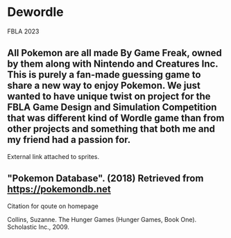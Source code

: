 # Dewordle
FBLA 2023

All Pokemon are all made By Game Freak, owned by them along with Nintendo and Creatures Inc. This is purely a fan-made guessing game to share a new way to enjoy Pokemon. We just wanted to have unique twist on project for the FBLA Game Design and Simulation Competition that was different kind of Wordle game than from other projects and something that both me and my friend had a passion for. 
---------------------------------------------------------------------------------------------------------
External link attached to sprites.

"Pokemon Database". (2018)  Retrieved from https://pokemondb.net
---------------------------------------------------------------------------------------------------------
Citation for qoute on homepage

Collins, Suzanne. The Hunger Games (Hunger Games, Book One). Scholastic Inc., 2009.